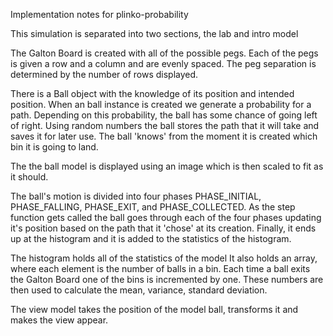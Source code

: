 Implementation notes for plinko-probability

This simulation is separated into two sections, the lab and intro model

The Galton Board is created with all of the possible pegs.
Each of the pegs is given a row and a column and are evenly spaced.
The peg separation is determined by the number of rows displayed.

There is a Ball object with the knowledge of its position and intended position.
When an ball instance is created we generate a probability for a path.
Depending on this probability, the ball has some chance of going left of right.
Using random numbers the ball stores the path that it will take and saves it for later use.
The ball 'knows' from the moment it is created which bin it is going to land.

The the ball model is displayed using an image which is then scaled to fit as it should.

The ball's motion is divided into four phases PHASE_INITIAL, PHASE_FALLING, PHASE_EXIT, and PHASE_COLLECTED.
As the step function gets called the ball goes through each of the four phases updating it's position based
on the path that it 'chose' at its creation. Finally, it ends up at the histogram and it is added to the
statistics of the histogram.

The histogram holds all of the statistics of the model
It also holds an array, where each element is the number of balls in a bin.
Each time a ball exits the Galton Board one of the bins is incremented by one.
These numbers are then used to calculate the mean, variance, standard deviation.

The view model takes the position of the model ball, transforms it and makes the view appear.



